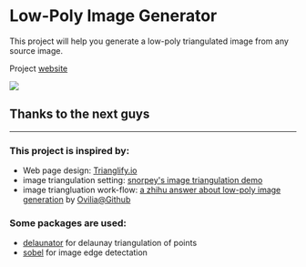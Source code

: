 # Low-Poly Image Generator

This project will help you generate a low-poly triangulated image from any source image.

Project [website](http://low-poly.coolvr.tech)

![](https://low-poly.coolvr.tech/images/demo.png)


## Thanks to the next guys
---
### This project is inspired by:
* Web page design: [Trianglify.io](https://trianglify.io)
* image triangulation setting: [snorpey's image triangulation demo](https://snorpey.github.io/triangulation/)
* image triangluation work-flow: [a zhihu answer about low-poly image generation](https://www.zhihu.com/question/29856775/answer/57668656) by [Ovilia@Github](https://github.com/Ovilia)

### Some packages are used: 
* [delaunator](https://github.com/mapbox/delaunator) for delaunay triangulation of points
* [sobel](https://github.com/miguelmota/sobel) for image edge detectation
